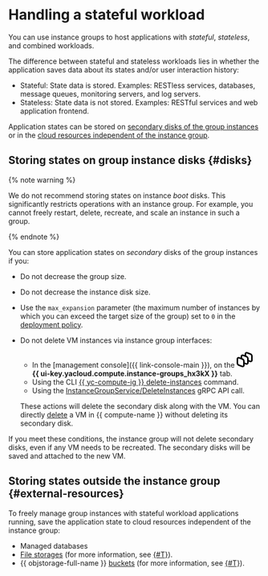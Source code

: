 # Handling a stateful workload

You can use instance groups to host applications with _stateful_, _stateless_, and combined workloads.

The difference between stateful and stateless workloads lies in whether the application saves data about its states and/or user interaction history:
* Stateful: State data is stored. Examples: RESTless services, databases, message queues, monitoring servers, and log servers.
* Stateless: State data is not stored. Examples: RESTful services and web application frontend.

Application states can be stored on [secondary disks of the group instances](#disks) or in the [cloud resources independent of the instance group](#external-resources).

## Storing states on group instance disks {#disks}

{% note warning %}

We do not recommend storing states on instance _boot_ disks. This significantly restricts operations with an instance group. For example, you cannot freely restart, delete, recreate, and scale an instance in such a group.

{% endnote %}

You can store application states on _secondary_ disks of the group instances if you:
* Do not decrease the group size.
* Do not decrease the instance disk size.
* Use the `max_expansion` parameter (the maximum number of instances by which you can exceed the target size of the group) set to `0` in the [deployment policy](./policies/deploy-policy.md).
* Do not delete VM instances via instance group interfaces:
  * In the [management console]({{ link-console-main }}), on the ![image](../../../_assets/console-icons/layers-3-diagonal.svg) **{{ ui-key.yacloud.compute.instance-groups_hx3kX }}** tab.
  * Using the CLI [{{ yc-compute-ig }} delete-instances](../../../cli/cli-ref/compute/cli-ref/instance-group/delete-instances.md) command.
  * Using the [InstanceGroupService/DeleteInstances](../../instancegroup/api-ref/grpc/InstanceGroup/deleteInstances.md) gRPC API call.
  
  These actions will delete the secondary disk along with the VM. You can directly [delete](../../operations/vm-control/vm-delete.md) a VM in {{ compute-name }} without deleting its secondary disk.

If you meet these conditions, the instance group will not delete secondary disks, even if any VM needs to be recreated. The secondary disks will be saved and attached to the new VM.

## Storing states outside the instance group {#external-resources}

To freely manage group instances with stateful workload applications running, save the application state to cloud resources independent of the instance group:
* Managed databases
* [File storages](../filesystem.md) (for more information, see [{#T}](../../operations/instance-groups/create-with-filesystem.md)).
* {{ objstorage-full-name }} [buckets](../../../storage/concepts/bucket.md) (for more information, see [{#T}](../../operations/instance-groups/create-with-bucket.md)).
